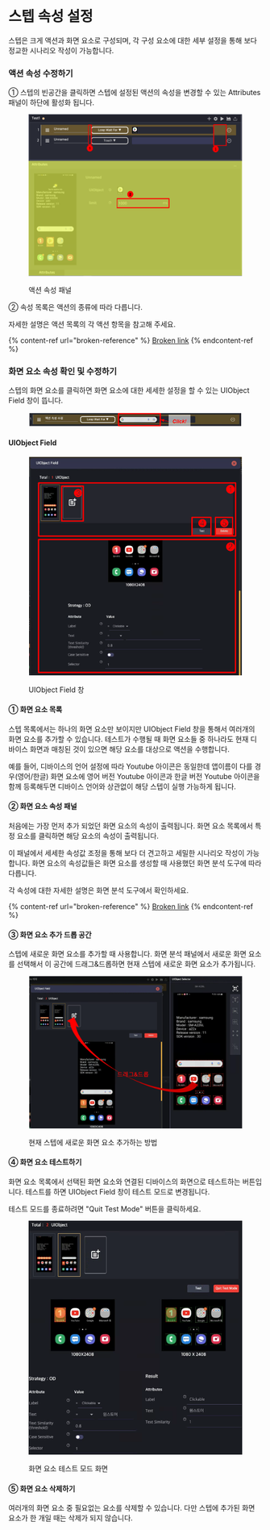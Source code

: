 # 스텝 속성 설정

스텝은 크게 액션과 화면 요소로 구성되며, 각 구성 요소에 대한 세부 설정을 통해 보다 정교한 시나리오 작성이 가능합니다.

### 액션 속성 수정하기

① 스텝의 빈공간을 클릭하면 스텝에 설정된 액션의 속성을 변경할 수 있는 Attributes 패널이 하단에 활성화 됩니다.

<figure><img src="../.gitbook/assets/image (187).png" alt=""><figcaption><p>액션 속성 패널</p></figcaption></figure>



② 속성 목록은 액션의 종류에 따라 다릅니다.

자세한 설명은 액션 목록의 각 액션 항목을 참고해 주세요.

{% content-ref url="broken-reference" %}
[Broken link](broken-reference)
{% endcontent-ref %}

### 화면 요소 속성 확인 및 수정하기

스텝의 화면 요소를 클릭하면 화면 요소에 대한 세세한 설정을 할 수 있는 UIObject Field 창이 뜹니다.

<figure><img src="../.gitbook/assets/image (39).png" alt=""><figcaption></figcaption></figure>

#### UIObject Field

<figure><img src="../.gitbook/assets/image (157).png" alt=""><figcaption><p>UIObject Field 창</p></figcaption></figure>

#### ① 화면 요소 목록

스텝 목록에서는 하나의 화면 요소만 보이지만 UIObject Field 창을 통해서 여러개의 화면 요소를 추가할 수 있습니다.  테스트가 수행될 때 화면 요소들 중 하나라도 현재 디바이스 화면과 매칭된 것이 있으면 해당 요소를 대상으로 액션을 수행합니다.

예를 들어, 디바이스의 언어 설정에 따라 Youtube 아이콘은 동일한데 앱이름이 다를 경우(영어/한글) 화면 요소에 영어 버전 Youtube 아이콘과 한글 버전 Youtube 아이콘을 함께 등록해두면 디바이스 언어와 상관없이 해당 스텝이 실행 가능하게 됩니다.

#### ② 화면 요소 속성 패널

처음에는 가장 먼저 추가 되었던 화면 요소의 속성이 출력됩니다. 화면 요소 목록에서 특정 요소를 클릭하면 해당 요소의 속성이 출력됩니다.

이 패널에서 세세한 속성값 조정을 통해 보다 더 견고하고 세밀한 시나리오 작성이 가능합니다. 화면 요소의 속성값들은 화면 요소를 생성할 때 사용했던 화면 분석 도구에 따라 다릅니다.

각 속성에 대한 자세한 설명은 화면 분석 도구에서 확인하세요.

{% content-ref url="broken-reference" %}
[Broken link](broken-reference)
{% endcontent-ref %}

#### ③ 화면 요소 추가 드롭 공간

스텝에 새로운 화면 요소를 추가할 때 사용합니다. 화면 분석 패널에서 새로운 화면 요소를 선택해서 이 공간에 드래그&드롭하면 현재 스텝에 새로운 화면 요소가 추가됩니다.

<figure><img src="../.gitbook/assets/image (205).png" alt=""><figcaption><p>현재 스텝에 새로운 화면 요소 추가하는 방법</p></figcaption></figure>

#### ④ 화면 요소 테스트하기

화면 요소 목록에서 선택된 화면 요소와 연결된 디바이스의 화면으로 테스트하는 버튼입니다.  테스트를 하면 UIObject Field 창이 테스트 모드로 변경됩니다.&#x20;

테스트 모드를 종료하려면 "Quit Test Mode" 버튼을 클릭하세요.

<figure><img src="../.gitbook/assets/image (27).png" alt=""><figcaption><p>화면 요소 테스트 모드 화면</p></figcaption></figure>

#### ⑤ 화면 요소 삭제하기

여러개의 화면 요소 중 필요없는 요소를 삭제할 수 있습니다. 다만 스텝에 추가된 화면 요소가 한 개일 때는 삭제가 되지 않습니다.

